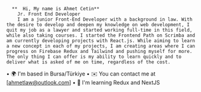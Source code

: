       **  Hi, My name is Ahmet Cetin**
        Jr. Front End Developer
        I am a junior Front-End Developer with a background in law. With the desire to develop and deepen my knowledge on web development, I quit my job as a lawyer and started working full-time in this field, while also taking courses. I started the Frontend Path on Scrimba and am currently developing projects with React.js. While aiming to learn a new concept in each of my projects, I am creating areas where I can progress on Firebase Redux and Tailwind and pushing myself for more. The only thing I can offer is my ability to learn quickly and to deliver what is asked of me on time, regardless of the cost.

•	🌍  I'm based in Bursa/Türkiye
•	✉️  You can contact me at [ahmetlaw@outlook.com]
•	🧠  I'm learning Redux and NextJS


<!---
ahmetcetnn/ahmetcetnn is a ✨ special ✨ repository because its `README.md` (this file) appears on your GitHub profile.
You can click the Preview link to take a look at your changes.
--->
